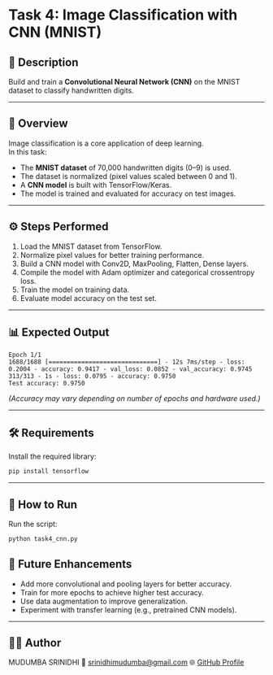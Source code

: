 # Task 4: Image Classification with CNN (MNIST)

## 📌 Description
Build and train a **Convolutional Neural Network (CNN)** on the MNIST dataset to classify handwritten digits.

---

## 📖 Overview
Image classification is a core application of deep learning.  
In this task:
- The **MNIST dataset** of 70,000 handwritten digits (0–9) is used.  
- The dataset is normalized (pixel values scaled between 0 and 1).  
- A **CNN model** is built with TensorFlow/Keras.  
- The model is trained and evaluated for accuracy on test images.  

---

## ⚙️ Steps Performed
1. Load the MNIST dataset from TensorFlow.  
2. Normalize pixel values for better training performance.  
3. Build a CNN model with Conv2D, MaxPooling, Flatten, Dense layers.  
4. Compile the model with Adam optimizer and categorical crossentropy loss.  
5. Train the model on training data.  
6. Evaluate model accuracy on the test set.  

---

## 📊 Expected Output

```
Epoch 1/1
1688/1688 [==============================] - 12s 7ms/step - loss: 0.2004 - accuracy: 0.9417 - val_loss: 0.0852 - val_accuracy: 0.9745
313/313 - 1s - loss: 0.0795 - accuracy: 0.9750
Test accuracy: 0.9750
```

*(Accuracy may vary depending on number of epochs and hardware used.)*

---

## 🛠️ Requirements

Install the required library:

```bash
pip install tensorflow
```

---

## 🚀 How to Run

Run the script:

```bash
python task4_cnn.py
```

## 🔮 Future Enhancements

* Add more convolutional and pooling layers for better accuracy.
* Train for more epochs to achieve higher test accuracy.
* Use data augmentation to improve generalization.
* Experiment with transfer learning (e.g., pretrained CNN models).

---

## 👨‍💻 Author

MUDUMBA SRINIDHI
📧 [srinidhimudumba@gmail.com](mailto:srinidhimudumba@gmail.com)
🌐 [GitHub Profile](https://github.com/Srinidhi1009)

```
